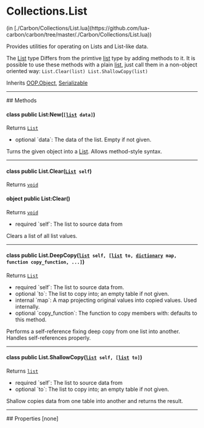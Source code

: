 <link href="../../style.css" rel="stylesheet" type="text/css"/>
<h1 class="class-title">Collections.List</h1>
<span class="file-link">(in [./Carbon/Collections/List.lua](https://github.com/lua-carbon/carbon/tree/master/./Carbon/Collections/List.lua))</span><br/>

Provides utilities for operating on Lists and List-like data.

The <a href="Classes/Collections.List">List</a> type Differs from the primtive <a href="Types#list">list</a> type by adding methods to it.
It is possible to use these methods with a plain <a href="Types#list">list</a>, just call them in a non-object oriented way:
<code class="lua hljs">List.Clear(list)
List.ShallowCopy(list)
</code>

<span class="bold">Inherits <a href="Classes/OOP.Object">OOP.Object</a>, <a href="Classes/Serializable">Serializable</a></span>

<hr />
## Methods
<h4 class="method-name"><span class="doc-scope doc-class">class</span> <span class="doc-visibility doc-public">public</span> List:New(<code>[<a href="Types#list">list</a> data]</code>)</h4>
<p class="method-returns bold">Returns <code><a href="Classes/Collections.List">List</a></code></p>
<ul class="doc-arg-list">
<li><span class="doc-arg-level doc-optional">optional</span>  `data`: The data of the list. Empty if not given.</li>
</ul>

Turns the given object into a <a href="Classes/Collections.List">List</a>.
Allows method-style syntax.
<hr/>
<h4 class="method-name"><span class="doc-scope doc-class">class</span> <span class="doc-visibility doc-public">public</span> List.Clear(<code><a href="Classes/Collections.List">List</a> self</code>)</h4>
<p class="method-returns bold">Returns <code><a href="Types#void">void</a></code></p><h4 class="method-name"><span class="doc-scope doc-object">object</span> <span class="doc-visibility doc-public">public</span> List:Clear()</h4>
<p class="method-returns bold">Returns <code><a href="Types#void">void</a></code></p>
<ul class="doc-arg-list">
<li><span class="doc-arg-level doc-required">required</span>  `self`: The list to source data from</li>
</ul>

Clears a list of all list values.
<hr/>
<h4 class="method-name"><span class="doc-scope doc-class">class</span> <span class="doc-visibility doc-public">public</span> List.DeepCopy(<code><a href="Types#list">list</a> self, [<a href="Types#list">list</a> to, <a href="Types#dictionary">dictionary</a> map, function copy_function, ...]</code>)</h4>
<p class="method-returns bold">Returns <code><a href="Classes/Collections.List">List</a></code></p>
<ul class="doc-arg-list">
<li><span class="doc-arg-level doc-required">required</span>  `self`: The list to source data from.</li>
<li><span class="doc-arg-level doc-optional">optional</span>  `to`: The list to copy into; an empty table if not given.</li>
<li><span class="doc-arg-level doc-internal">internal</span>  `map`: A map projecting original values into copied values. Used internally.</li>
<li><span class="doc-arg-level doc-optional">optional</span>  `copy_function`: The function to copy members with: defaults to this method.</li>
</ul>

Performs a self-reference fixing deep copy from one list into another.
Handles self-references properly.
<hr/>
<h4 class="method-name"><span class="doc-scope doc-class">class</span> <span class="doc-visibility doc-public">public</span> List.ShallowCopy(<code><a href="Types#list">list</a> self, [<a href="Types#list">list</a> to]</code>)</h4>
<p class="method-returns bold">Returns <code><a href="Types#list">list</a></code></p>
<ul class="doc-arg-list">
<li><span class="doc-arg-level doc-required">required</span>  `self`: The list to source data from</li>
<li><span class="doc-arg-level doc-optional">optional</span>  `to`: The list to copy into; an empty table if not given.</li>
</ul>

Shallow copies data from one table into another and returns the result.

<hr />
## Properties
[none]